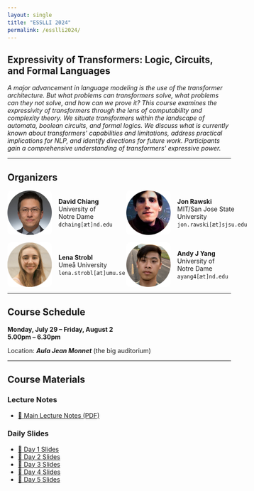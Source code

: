 ```yaml
---
layout: single
title: "ESSLLI 2024"
permalink: /esslli2024/
---
```


## Expressivity of Transformers: Logic, Circuits, and Formal Languages

*A major advancement in language modeling is the use of the transformer architecture. But what problems can transformers solve, what problems can they not solve, and how can we prove it? This course examines the expressivity of transformers through the lens of computability and complexity theory. We situate transformers within the landscape of automata, boolean circuits, and formal logics. We discuss what is currently known about transformers' capabilities and limitations, address practical implications for NLP, and identify directions for future work. Participants gain a comprehensive understanding of transformers' expressive power.*

---

## Organizers

<div style="display:flex; gap: 2rem;">

<!-- Column 1 -->
<div style="flex:1;">

  <div style="display:flex; align-items:center;">
    <img src="/assets/images/esslli2024/david-chiang.png" alt="David Chiang" style="width:100px; border-radius:8px;">
    <div style="margin-left:15px;">
      <strong>David Chiang</strong><br>
      University of Notre Dame<br>
      <code>dchaing[æt]nd.edu</code>
    </div>
  </div>

  <br>

  <div style="display:flex; align-items:center;">
    <img src="/assets/images/esslli2024/lena-strobl-esslli2024.png" alt="Lena Strobl" style="width:100px; border-radius:8px;">
    <div style="margin-left:15px;">
      <strong>Lena Strobl</strong><br>
      Umeå University<br>
      <code>lena.strobl[æt]umu.se</code>
    </div>
  </div>

</div>

<!-- Column 2 -->
<div style="flex:1;">

  <div style="display:flex; align-items:center;">
    <img src="/assets/images/esslli2024/jon-rawski.png" alt="Jon Rawski" style="width:100px; border-radius:8px;">
    <div style="margin-left:15px;">
      <strong>Jon Rawski</strong><br>
      MIT/San Jose State University<br>
      <code>jon.rawski[æt]sjsu.edu</code>
    </div>
  </div>

  <br>

  <div style="display:flex; align-items:center;">
    <img src="/assets/images/esslli2024/andy-j-yang.png" alt="Andy J Yang" style="width:100px; border-radius:8px;">
    <div style="margin-left:15px;">
      <strong>Andy J Yang</strong><br>
      University of Notre Dame<br>
      <code>ayang4[æt]nd.edu</code>
    </div>
  </div>

</div>

</div>

---

## Course Schedule

**Monday, July 29 – Friday, August 2**  
**5.00pm – 6.30pm**

Location: ***Aula Jean Monnet*** (the big auditorium)

---

## Course Materials

### Lecture Notes
- [📄 Main Lecture Notes (PDF)](/assets/pdfs/esslli2024/main.pdf)

### Daily Slides
- [📄 Day 1 Slides](/assets/pdfs/esslli2024/day-1-slides.pdf)
- [📄 Day 2 Slides](/assets/pdfs/esslli2024/day-2-slides.pdf)
- [📄 Day 3 Slides](/assets/pdfs/esslli2024/day-3-slides.pdf)
- [📄 Day 4 Slides](/assets/pdfs/esslli2024/day-4-slides.pdf)
- [📄 Day 5 Slides](/assets/pdfs/esslli2024/day-5-slides.pdf)
